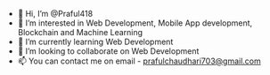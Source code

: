 - 👋 Hi, I’m @Praful418
- 👀 I’m interested in Web Development, Mobile App development, Blockchain and Machine Learning
- 🌱 I’m currently learning Web Development
- 💞️ I’m looking to collaborate on Web Development
- 📫 You can contact me on email - prafulchaudhari703@gmail.com

<!---
praful418/praful418 is a ✨ special ✨ repository because its `README.md` (this file) appears on your GitHub profile.
You can click the Preview link to take a look at your changes.
--->

